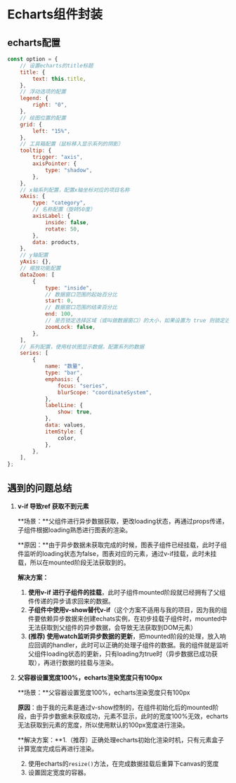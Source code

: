 # Echarts组件封装

## echarts配置

```javascript
const option = {
    // 设置echarts的title标题
    title: {
        text: this.title,
    },
    // 浮动选项的配置
    legend: {
        right: "0",
    },
    // 绘图位置的配置
    grid: {
        left: "15%",
    },
    // 工具箱配置（鼠标移入显示系列的阴影）
    tooltip: {
        trigger: "axis",
        axisPointer: {
            type: "shadow",
        },
    },
    // x轴系列配置，配置x轴坐标对应的项目名称
    xAxis: {
        type: "category",
        // 名称配置（旋转50度）
        axisLabel: {
            inside: false,
            rotate: 50,
        },
        data: products,
    },
    // y轴配置
    yAxis: {},
    // 缩放功能配置
    dataZoom: [
        {
            type: "inside",
            // 数据窗口范围的起始百分比
            start: 0,
            // 数据窗口范围的结束百分比
            end: 100,
            // 是否锁定选择区域（或叫做数据窗口）的大小，如果设置为 true 则锁定选择区域的大小，也就是说，只能平移，不能缩放
            zoomLock: false,
        },
    ],
    // 系列配置，使用柱状图显示数据，配置系列的数据
    series: [
        {
            name: "数量",
            type: "bar",
            emphasis: {
                focus: "series",
                blurScope: "coordinateSystem",
            },
            labelLine: {
                show: true,
            },
            data: values,
            itemStyle: {
                color,
            },
        },
    ],
};
```

## 遇到的问题总结

1. **v-if 导致ref 获取不到元素**

   **场景：**父组件进行异步数据获取，更改loading状态，再通过props传递，子组件根据loading熟悉进行图表的渲染。

   **原因：**由于异步数据未获取完成的时候，图表子组件已经挂载，此时子组件监听的loading状态为false，图表对应的元素，通过v-if挂载，此时未挂载，所以在mounted阶段无法获取到的。

   **解决方案：**

   1. **使用v-if 进行子组件的挂载**，此时子组件mounted阶段就已经拥有了父组件传递的异步请求回来的数据。
   2. **子组件中使用v-show替代v-if**（这个方案不适用与我的项目，因为我的组件要依赖异步数据来创建echats实例，在初步挂载子组件时，mounted中无法获取到父组件的异步数据，会导致无法获取到DOM元素）
   3. **(推荐) 使用watch监听异步数据的更新**，把mounted阶段的处理，放入响应回调的handler，此时可以正确的处理子组件的数据。我的组件就是监听父组件loading状态的更新，只有loading为true时（异步数据已成功获取），再进行数据的挂载与渲染。

2. **父容器设置宽度100%，echarts渲染宽度只有100px**

   **场景：**父容器设置宽度100%，echarts渲染宽度只有100px

   **原因**：由于我的元素是通过v-show控制的，在组件初始化后的mounted阶段，由于异步数据未获取成功，元素不显示，此时的宽度100%无效，echarts无法获取到元素的宽度，所以使用默认的100px宽度进行渲染。

   **解决方案：**1.（推荐）正确处理echarts初始化渲染时机，只有元素盒子计算宽度完成后再进行渲染。

   2. 使用echarts的`resize()`方法，在完成数据挂载后重算下canvas的宽度
   3. 设置固定宽度的容器。